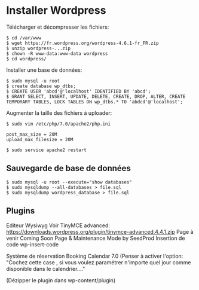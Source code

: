 # Installer Wordpress

Télécharger et décompresser les fichiers:

	$ cd /var/www
	$ wget https://fr.wordpress.org/wordpress-4.6.1-fr_FR.zip     
	$ unzip wordpress-...zip
	$ chown -R www-data:www-data wordpress
	$ cd wordpress/

Installer une base de données:	

	$ sudo mysql -u root
	$ create database wp_dtbs;
	$ CREATE USER 'abcd'@'localhost' IDENTIFIED BY 'abcd';  
	$ GRANT SELECT, INSERT, UPDATE, DELETE, CREATE, DROP, ALTER, CREATE TEMPORARY TABLES, LOCK TABLES ON wp_dtbs.* TO 'abdcd'@'localhost';

Augmenter la taille des fichiers à uploader:

	$ sudo vim /etc/php/7.0/apache2/php.ini
	
	post_max_size = 20M
	upload_max_filesize = 20M

	$ sudo service apache2 restart
 

## Sauvegarde de base de données

	$ sudo mysql -u root --execute="show databases" 
	$ sudo mysqldump --all-databases > file.sql
	$ sudo mysqldump wordpress_database > file.sql 
	

## Plugins

Editeur Wysiwyg 	Voir TinyMCE advanced: https://downloads.wordpress.org/plugin/tinymce-advanced.4.4.1.zip
Page à venir		Coming Soon Page & Maintenance Mode by SeedProd 
Insertion de code	wp-insert-code

Système de réservation	Booking Calendar 7.0
			(Penser à activer l'option: "Cochez cette case , si vous voulez paramétrer n'importe quel jour comme disponible dans le calendrier...."

(Dézipper le plugin dans wp-content/plugin)



